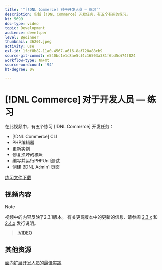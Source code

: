 ```yaml
---
title: '"[!DNL Commerce] 对于开发人员 — 练习”'
description: 实践 [!DNL Commerce] 开发任务，有五个有用的练习。
kt: 5699
doc-type: video
topic: Development
audience: developer
level: Beginner
thumbnail: 36201.jpeg
activity: use
exl-id: 1fcf8b82-11a0-4567-a616-8a3728a88cb9
source-git-commit: e540bc1e1c8ae5c34c16503a381f6bd5c674f824
workflow-type: tm+mt
source-wordcount: '94'
ht-degree: 0%

---
```


# [!DNL Commerce] 对于开发人员 — 练习

在此视频中，有五个练习 [!DNL Commerce] 开发任务：

- [!DNL Commerce] CLI
- PHP编辑器
- 更新实例
- 修复损坏的模块
- 编写并运行PHPUnit测试
- 创建 [!DNL Admin] 页面

[练习文件下载](./assets/FreeIntro2.3.1.zip)

## 视频内容

>[!NOTE]
>
>视频中的内容反映了2.3.1版本。 有关更高版本中的更新的信息，请参阅 [ 2.3.x](https://devdocs.magento.com/guides/v2.3/release-notes/bk-release-notes.html) 和 [2.4.x](https://devdocs.magento.com/guides/v2.4/release-notes/bk-release-notes.html) 发行说明。

>[!VIDEO](https://video.tv.adobe.com/v/36201?quality=12&learn=on)

## 其他资源

[面向扩展开发人员的最佳实践](https://devdocs.magento.com/guides/v2.4/ext-best-practices/bk-ext-best-practices.html)
